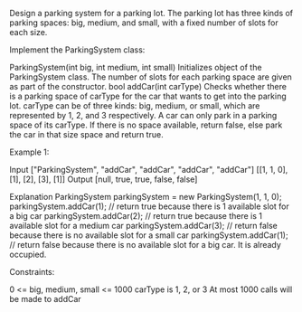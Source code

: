 
Design a parking system for a parking lot. The parking lot has three kinds of
parking spaces: big, medium, and small, with a fixed number of slots for each
size.

Implement the ParkingSystem class:


ParkingSystem(int big, int medium, int small) Initializes object of the
ParkingSystem class. The number of slots for each parking space are given as
part of the constructor.
bool addCar(int carType) Checks whether there is a parking space of carType
for the car that wants to get into the parking lot. carType can be of three
kinds: big, medium, or small, which are represented by 1, 2, and 3
respectively. A car can only park in a parking space of its carType. If there
is no space available, return false, else park the car in that size space and
return true.



Example 1:


Input
["ParkingSystem", "addCar", "addCar", "addCar", "addCar"]
[[1, 1, 0], [1], [2], [3], [1]]
Output
[null, true, true, false, false]

Explanation
ParkingSystem parkingSystem = new ParkingSystem(1, 1, 0);
parkingSystem.addCar(1); // return true because there is 1 available slot for
a big car
parkingSystem.addCar(2); // return true because there is 1 available slot for
a medium car
parkingSystem.addCar(3); // return false because there is no available slot
for a small car
parkingSystem.addCar(1); // return false because there is no available slot
for a big car. It is already occupied.



Constraints:


0 <= big, medium, small <= 1000
carType is 1, 2, or 3
At most 1000 calls will be made to addCar




